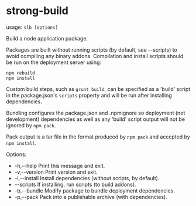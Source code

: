 # strong-build

usage: `slb [options]`

Build a node application package.

Packages are built without running scripts (by default, see --scripts)
to avoid compiling any binary addons. Compilation and install scripts
should be run on the deployment server using:

    npm rebuild
    npm install

Custom build steps, such as `grunt build`, can be specified as a
'build' script in the package.json's `scripts` property and will
be run after installing dependencies.

Bundling configures the package.json and .npmignore so deployment (not
development) dependencies as well as any 'build' script output will
not be ignored by `npm pack`.

Pack output is a tar file in the format produced by `npm pack` and
accepted by `npm install`.

Options:

* -h,--help       Print this message and exit.
* -v,--version    Print version and exit.
* -i,--install    Install dependencies (without scripts, by default).
* --scripts       If installing, run scripts (to build addons).
* -b,--bundle     Modify package to bundle deployment dependencies.
* -p,--pack       Pack into a publishable archive (with dependencies).
